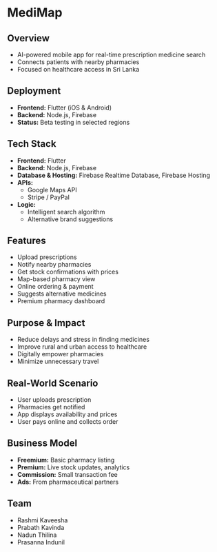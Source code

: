 # MediMap

## Overview
- AI-powered mobile app for real-time prescription medicine search  
- Connects patients with nearby pharmacies  
- Focused on healthcare access in Sri Lanka

## Deployment
- **Frontend:** Flutter (iOS & Android)  
- **Backend:** Node.js, Firebase  
- **Status:** Beta testing in selected regions

## Tech Stack
- **Frontend:** Flutter  
- **Backend:** Node.js, Firebase  
- **Database & Hosting:** Firebase Realtime Database, Firebase Hosting  
- **APIs:**  
  - Google Maps API  
  - Stripe / PayPal  
- **Logic:**  
  - Intelligent search algorithm  
  - Alternative brand suggestions

## Features
- Upload prescriptions  
- Notify nearby pharmacies  
- Get stock confirmations with prices  
- Map-based pharmacy view  
- Online ordering & payment  
- Suggests alternative medicines  
- Premium pharmacy dashboard

## Purpose & Impact
- Reduce delays and stress in finding medicines  
- Improve rural and urban access to healthcare  
- Digitally empower pharmacies  
- Minimize unnecessary travel

## Real-World Scenario
- User uploads prescription  
- Pharmacies get notified  
- App displays availability and prices  
- User pays online and collects order

## Business Model
- **Freemium:** Basic pharmacy listing  
- **Premium:** Live stock updates, analytics  
- **Commission:** Small transaction fee  
- **Ads:** From pharmaceutical partners

## Team
- Rashmi Kaveesha  
- Prabath Kavinda  
- Nadun Thilina  
- Prasanna Indunil  


